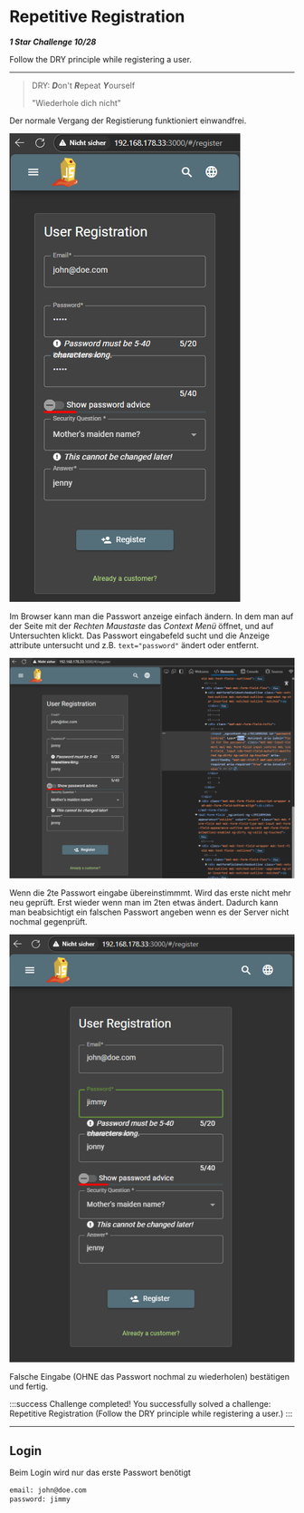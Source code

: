 # Repetitive Registration

***1 Star Challenge 10/28***

Follow the DRY principle while registering a user.

----

> DRY:
> ***D***on't
> ***R***epeat
> ***Y***ourself
>
> "Wiederhole dich nicht"



Der normale Vergang der Registierung funktioniert einwandfrei.

![normal_register.png](../img/normal_register.png)

Im Browser kann man die Passwort anzeige einfach ändern. In dem man auf der Seite mit der *Rechten Maustaste* das *Context Menü* öffnet, und auf Untersuchten klickt.
Das Passwort eingabefeld sucht und die Anzeige attribute untersucht und z.B. `text="password"` ändert oder entfernt. 

![regiser_view.png](../img/regiser_view.png)

Wenn die 2te Passwort eingabe übereinstimmmt. Wird das erste nicht mehr neu geprüft.
Erst wieder wenn man im 2ten etwas ändert. Dadurch kann man beabsichtigt ein falschen Passwort angeben wenn es der Server nicht nochmal gegenprüft.

![change_register_pw.png](../img/change_register_pw.png)

Falsche Eingabe (OHNE das Passwort nochmal zu wiederholen) bestätigen und fertig.

:::success Challenge completed!
You successfully solved a challenge: Repetitive Registration (Follow the DRY principle while registering a user.)
:::

---

## Login

Beim Login wird nur das erste Passwort benötigt

```
email: john@doe.com
password: jimmy
```